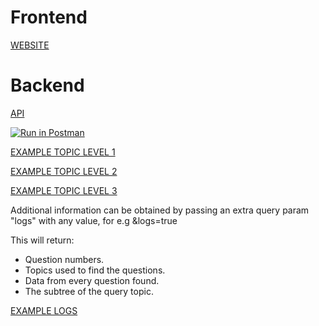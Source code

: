 # Frontend

[WEBSITE](https://pencil-70474.firebaseapp.com/)

# Backend

[API](https://pencil-assignment.herokuapp.com/api)

[![Run in Postman](https://run.pstmn.io/button.svg)](https://app.getpostman.com/run-collection/13491874-ada0fa83-e2b0-4d78-9f57-bdf3dcbb9305?action=collection%2Ffork&collection-url=entityId%3D13491874-ada0fa83-e2b0-4d78-9f57-bdf3dcbb9305%26entityType%3Dcollection%26workspaceId%3Dbfa44db8-2894-4da7-8919-f2b175b6f49c)

[EXAMPLE TOPIC LEVEL 1](https://pencil-assignment.herokuapp.com/api/topics/search?q=%22Cell%20Structure%20and%20Organisation%22)

[EXAMPLE TOPIC LEVEL 2](https://pencil-assignment.herokuapp.com/api/topics/search?q=%22Describe%20and%20explain%22)

[EXAMPLE TOPIC LEVEL 3](https://pencil-assignment.herokuapp.com/api/topics/search?q=%22Red%20blood%20cells%20%E2%80%93%20haemoglobin%20and%20oxygen%20transport%22)

Additional information can be obtained by passing an extra query param "logs" with any value, for e.g &logs=true <br>

This will return:

- Question numbers. <br>
- Topics used to find the questions. <br>
- Data from every question found. <br>
- The subtree of the query topic.

[EXAMPLE LOGS](https://pencil-assignment.herokuapp.com/api/topics/search?q=%22Cell%20Structure%20and%20Organisation%22&logs=true)
